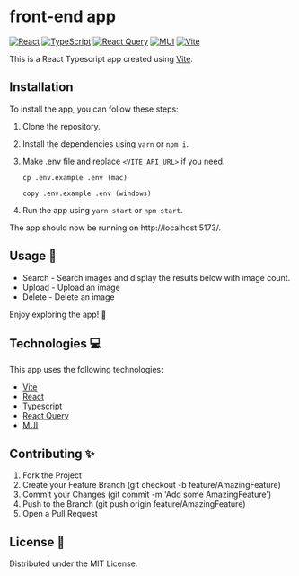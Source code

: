 # front-end app

[![React](https://img.shields.io/badge/-React-61DAFB?logo=react&logoColor=white&style=flat-square)](https://react.dev/)
[![TypeScript](https://img.shields.io/badge/-TypeScript-3178C6?logo=typescript&logoColor=white&style=flat-square)](https://www.typescriptlang.org/)
[![React Query](https://img.shields.io/badge/-React_Query-FF4154?logo=react&logoColor=white&style=flat-square)](https://tanstack.com/query/latest)
[![MUI](https://img.shields.io/badge/-Material--UI-0081CB?logo=mui&logoColor=white&style=flat-square)](https://mui.com/)
[![Vite](https://img.shields.io/badge/-Vite-646CFF?logo=vite&logoColor=white&style=flat-square)](https://vitejs.dev/)

This is a React Typescript app created using [Vite](https://vitejs.dev/).

## Installation

To install the app, you can follow these steps:

1. Clone the repository.
2. Install the dependencies using `yarn` or `npm i`.
3. Make .env file and replace `<VITE_API_URL>` if you need.

   ```
   cp .env.example .env (mac)

   copy .env.example .env (windows)
   ```

4. Run the app using `yarn start` or `npm start`.

The app should now be running on http://localhost:5173/.

## Usage 🚀

- Search - Search images and display the results below with image count.
- Upload - Upload an image
- Delete - Delete an image

Enjoy exploring the app! 🎉

## Technologies &#x1F4BB;

This app uses the following technologies:

- [Vite](https://vitejs.dev/)
- [React](https://react.dev/)
- [Typescript](https://www.typescriptlang.org/)
- [React Query](https://tanstack.com/query/latest)
- [MUI](https://mui.com/)

## Contributing ✨

1. Fork the Project
2. Create your Feature Branch (git checkout -b feature/AmazingFeature)
3. Commit your Changes (git commit -m 'Add some AmazingFeature')
4. Push to the Branch (git push origin feature/AmazingFeature)
5. Open a Pull Request

## License 📝

Distributed under the MIT License.
